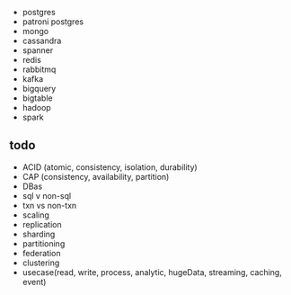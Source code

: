 
* postgres
* patroni postgres
* mongo
* cassandra
* spanner
* redis
* rabbitmq
* kafka
* bigquery
* bigtable
* hadoop
* spark


## todo
* ACID (atomic, consistency, isolation, durability)
* CAP (consistency, availability, partition)
* DBas
* sql v non-sql
* txn vs non-txn
* scaling
* replication
* sharding
* partitioning
* federation
* clustering
* usecase(read, write, process, analytic, hugeData, streaming, caching, event)